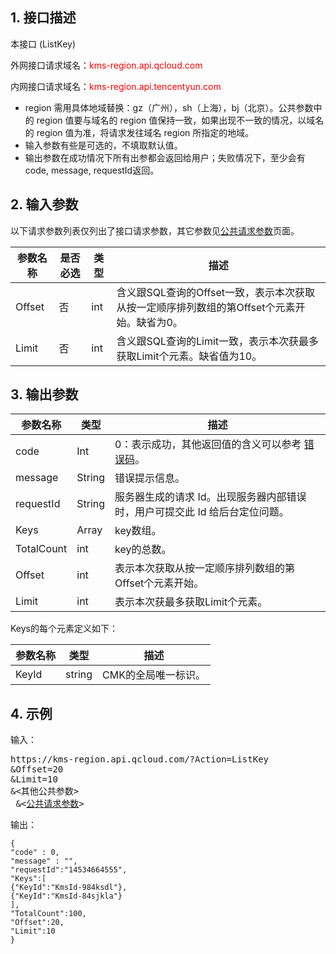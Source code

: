 ## 1. 接口描述

本接口 (ListKey) </font>

外网接口请求域名：<font style="color:red">kms-region.api.qcloud.com</font>

内网接口请求域名：<font style="color:red">kms-region.api.tencentyun.com</font>

- region 需用具体地域替换：gz（广州），sh（上海），bj（北京）。公共参数中的 region 值要与域名的 region 值保持一致，如果出现不一致的情况，以域名的 region 值为准，将请求发往域名 region 所指定的地域。
- 输入参数有些是可选的，不填取默认值。
- 输出参数在成功情况下所有出参都会返回给用户；失败情况下，至少会有code, message, requestId返回。

## 2. 输入参数

以下请求参数列表仅列出了接口请求参数，其它参数见[公共请求参数](https://www.qcloud.com/document/product/573/8913)页面。

| 参数名称 | 是否必选  | 类型 | 描述 |
|---------|---------|---------|---------|
| Offset| 否| int| 含义跟SQL查询的Offset一致，表示本次获取从按一定顺序排列数组的第Offset个元素开始。缺省为0。|
| Limit| 否| int| 含义跟SQL查询的Limit一致，表示本次获最多获取Limit个元素。缺省值为10。|
## 3. 输出参数

| 参数名称 | 类型 | 描述 |
|---------|---------|---------|
| code | Int | 0：表示成功，其他返回值的含义可以参考 [错误码](https://www.qcloud.com/document/product/573/8919)。|
| message | String | 错误提示信息。|
| requestId| String| 服务器生成的请求 Id。出现服务器内部错误时，用户可提交此 Id 给后台定位问题。|
| Keys| Array| key数组。|
| TotalCount| int| key的总数。|
| Offset| int| 表示本次获取从按一定顺序排列数组的第Offset个元素开始。|
| Limit| int| 表示本次获最多获取Limit个元素。|

Keys的每个元素定义如下：

| 参数名称 | 类型 | 描述 |
|---------|---------|---------|
| KeyId| string| CMK的全局唯一标识。|

## 4. 示例

输入：

<pre>
https://kms-region.api.qcloud.com/?Action=ListKey
&Offset=20
&Limit=10
&<其他公共参数>
 &<<a href="https://www.qcloud.com/doc/api/229/6976">公共请求参数</a>>
</pre>

输出：

```
{
"code" : 0,
"message" : "",
"requestId":"14534664555",
"Keys":[
{"KeyId":"KmsId-984ksdl"},
{"KeyId":"KmsId-84sjkla"}
],
"TotalCount":100,
"Offset":20,
"Limit":10
}
```






